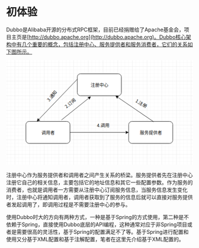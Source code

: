 # 初体验

Dubbo是Alibaba开源的分布式RPC框架，目前已经捐赠给了Apache基金会，项目主页是[http://dubbo.apache.org](http://dubbo.apache.org)。Dubbo核心架构中有几个重要的概念，包括注册中心、服务提供者和服务消费者，它们的关系如下图所示。

![架构图](image/dubbo.001.png)

注册中心作为服务提供者和调用者之间产生关系的桥梁。服务提供者先在注册中心注册它自己的相关信息，主要包括它的地址信息和其它一些配置参数。作为服务的消费者，也就是调用者一方需要从注册中心订阅服务信息，当服务信息发生变化时，注册中心将通知调用者，调用者获取到了服务的信息后就可以直接对服务提供者发起调用了，即调用过程是不需要注册中心的参与。

使用Dubbo时大的方向有两种方式，一种是基于Spring的方式使用，第二种是不依赖于Spring，直接使用Dubbo底层的API编程，这种通常对应于非Spring项目或者是需要很高的灵活性，基于Spring的配置满足不了等。基于Spring进行配置和使用又分基于XML配置和基于注解配置，笔者在这里先介绍基于XML配置的。